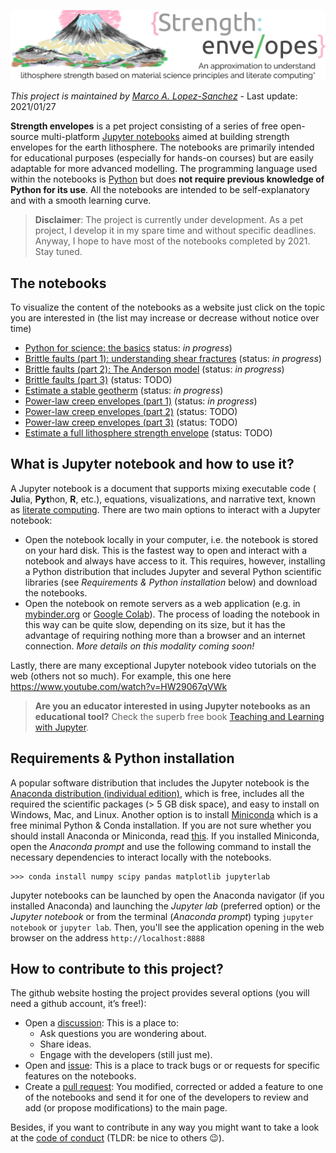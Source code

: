 ![header](https://raw.githubusercontent.com/marcoalopez/strength_envelopes/master/figures/header.webp)

_This project is maintained by [Marco A. Lopez-Sanchez](https://marcoalopez.github.io/)_ - Last update: 2021/01/27

**Strength envelopes** is a pet project consisting of a series of free open-source multi-platform [Jupyter notebooks](https://jupyter.org/) aimed at building strength envelopes for the earth lithosphere. The notebooks are primarily intended for educational purposes (especially for hands-on courses) but are easily adaptable for more advanced modelling. The programming language used within the notebooks is [Python](https://www.python.org/) but does **not require previous knowledge of Python for its use**. All the notebooks are intended to be self-explanatory and with a smooth learning curve.

> **Disclaimer**: The project is currently under development. As a pet project, I develop it in my spare time and without specific deadlines.  Anyway, I hope to have most of the notebooks completed by 2021. Stay tuned.

## The notebooks
To visualize the content of the notebooks as a website just click on the topic you are interested in (the list may increase or decrease without notice over time)

- [Python for science: the basics](https://nbviewer.jupyter.org/github/marcoalopez/strength_envelopes/blob/master/notebooks/Python_basics.ipynb?flush_cache=true) status: _in progress_)
- [Brittle faults (part 1): understanding shear fractures](https://nbviewer.jupyter.org/github/marcoalopez/strength_envelopes/blob/master/notebooks/brittle_faults.ipynb?flush_cache=true) (status: _in progress_)
- [Brittle faults (part 2): The Anderson model](https://nbviewer.jupyter.org/github/marcoalopez/strength_envelopes/blob/master/notebooks/brittle_faults_2.ipynb?flush_cache=true) (status: _in progress_)
- [Brittle faults (part 3)]() (status: TODO)
- [Estimate a stable geotherm](https://nbviewer.jupyter.org/github/marcoalopez/strength_envelopes/blob/master/notebooks/stable_geotherm.ipynb?flush_cache=true) (status: _in progress_)
- [Power-law creep envelopes (part 1)](https://nbviewer.jupyter.org/github/marcoalopez/strength_envelopes/blob/master/notebooks/creep_flow_laws.ipynb?flush_cache=true) (status: _in progress_)
- [Power-law creep envelopes (part 2)]() (status: TODO)
- [Power-law creep envelopes (part 3)]() (status: TODO)
- [Estimate a full lithosphere strength envelope](https://nbviewer.jupyter.org/github/marcoalopez/strength_envelopes/blob/master/notebooks/Full_strength_envelope.ipynb?flush_cache=true) (status: TODO)

## What is Jupyter notebook and how to use it?

A Jupyter notebook is a document that supports mixing executable code ( **Ju**lia, **Pyt**hon, **R**, etc.), equations, visualizations, and narrative text, known as [literate computing](https://osf.io/h9gsd/). There are two main options to interact with a Jupyter notebook:

- Open the notebook locally in your computer, i.e. the notebook is stored on your hard disk. This is the fastest way to open and interact with a notebook and always have access to it. This requires, however, installing a Python distribution that includes Jupyter and several Python scientific libraries (see _Requirements & Python installation_ below) and download the notebooks.
- Open the notebook on remote servers as a web application (e.g. in [mybinder.org](https://mybinder.org/) or [Google Colab](https://colab.research.google.com/)). The process of loading the notebook in this way can be quite slow, depending on its size, but it has the advantage of requiring nothing more than a browser and an internet connection. _More details on this modality coming soon!_

Lastly, there are many exceptional Jupyter notebook video tutorials on the web (others not so much). For example, this one here https://www.youtube.com/watch?v=HW29067qVWk

> **Are you an educator interested in using Jupyter notebooks as an educational tool?** Check the superb free book [Teaching and Learning with Jupyter](https://jupyter4edu.github.io/jupyter-edu-book/).

## Requirements & Python installation

A popular software distribution that includes the Jupyter notebook is the [Anaconda distribution (individual edition)](https://www.anaconda.com/products/individual), which is free, includes all the required the scientific packages (> 5 GB disk space), and easy to install on Windows, Mac, and Linux. Another option is to install [Miniconda](https://docs.conda.io/en/latest/miniconda.html) which is a free minimal Python & Conda installation. If you are not sure whether you should install Anaconda or Miniconda, read [this](https://docs.conda.io/projects/conda/en/latest/user-guide/install/download.html#anaconda-or-miniconda). If you installed Miniconda, open the _Anaconda prompt_ and use the following command to install the necessary dependencies to interact locally with the notebooks.

```shell
>>> conda install numpy scipy pandas matplotlib jupyterlab
```

Jupyter notebooks can be launched by open the Anaconda navigator (if you installed Anaconda) and launching the _Jupyter lab_ (preferred option) or the _Jupyter notebook_ or from the terminal (_Anaconda prompt_) typing ``jupyter notebook`` or ``jupyter lab``. Then, you'll see the application opening in the web browser on the address ``http://localhost:8888``

## How to contribute to this project?

The github website hosting the project provides several options (you will need a github account, it’s free!):

- Open a [discussion](https://github.com/marcoalopez/strength_envelopes/discussions): This is a place to:
  - Ask questions you are wondering about.
  - Share ideas.
  - Engage with the developers (still just me).
- Open and [issue](https://github.com/marcoalopez/strength_envelopes/issues): This is a place to track bugs or or requests for specific features on the notebooks.
- Create a [pull request](https://github.com/marcoalopez/strength_envelopes/pulls): You modified, corrected or added a feature to one of the notebooks and send it for one of the developers to review and add (or propose modifications)  to the main page.

Besides, if you want to contribute in any way you might want to take a look at the [code of conduct](https://github.com/marcoalopez/strength_envelopes/blob/master/CODE_OF_CONDUCT.md) (TLDR: be nice to others 😉).  
